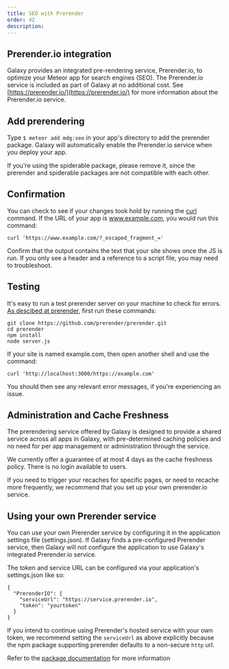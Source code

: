 ```yaml
---
title: SEO with Prerender
order: 42
description:
---
```


<h2 id="prerender">Prerender.io integration</h2>

Galaxy provides an integrated pre-rendering service, Prerender.io, to optimize your Meteor app for search engines (SEO). The Prerender.io service is included as part of Galaxy at no additional cost. See [https://prerender.io/](https://prerender.io/) for more information about the Prerender.io service.

<h2 id="prerender-use">Add prerendering</h2>

Type `$ meteor add mdg:seo` in your app's directory to add the prerender package. Galaxy will automatically enable the Prerender.io service when you deploy your app. 

If you're using the spiderable package, please remove it, since the prerender and spiderable packages are not compatible with each other.

<h2 id="confirmation">Confirmation</h2>

You can check to see if your changes took hold by running the <a href="https://curl.haxx.se/download.html">curl</a> command. If the URL of your app is www.example.com, you would run this command:

`curl 'https://www.example.com/?_escaped_fragment_='`

Confirm that the output contains the text that your site shows once the JS is run. If you only see a header and a reference to a script file, you may need to troubleshoot.

<h2 id="testing">Testing</h2>

It's easy to run a test prerender server on your machine to check for errors. [As descibed at prerender](https://prerender.io/documentation/test-it), first run these commands:

```
git clone https://github.com/prerender/prerender.git
cd prerender
npm install
node server.js
```

If your site is named example.com, then open another shell and use the command:

`curl 'http://localhost:3000/https://example.com'`

You should then see any relevant error messages, if you're experiencing an issue.

<h2 id="prerender-details">Administration and Cache Freshness</h2>

The prerendering service offered by Galaxy is designed to provide a shared service across all apps in Galaxy, with pre-determined caching policies and no need for per app management or administration through the service.

We currently offer a guarantee of at most 4 days as the cache freshness policy. There is no login available to users. 

If you need to trigger your recaches for specific pages, or need to recache more frequently, we recommend that you set up your own prerender.io service.

<h2 id="prerender-alternative">Using your own Prerender service</h2>

You can use your own Prerender service by configuring it in the application settings file (settings.json). If Galaxy finds a pre-configured Prerender service, then Galaxy will not configure the application to use Galaxy's integrated Prerender.io service.

The token and service URL can be configured via your application's settings.json like so:
```
{
  "PrerenderIO": {
    "serviceUrl": "https://service.prerender.io",
    "token": "yourtoken"
  }
}
```
If you intend to continue using Prerender's hosted service with your own token, we recommend setting the `serviceUrl` as above explicitly because the npm package supporting prerender defaults to a non-secure `http` url.

Refer to the [package documentation](https://github.com/dferber90/meteor-prerender/) for more information
